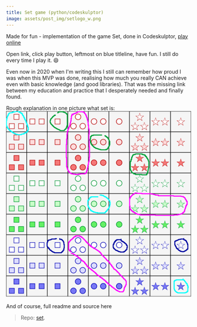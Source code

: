 ```yaml
---
title: Set game (python/codeskulptor)
image: assets/post_img/setlogo_w.png
---
```

Made for fun - implementation of the game Set, done in Codeskulptor, [play online](http://www.codeskulptor.org/#user47_tpZDhJLZSNJthRJ.py)

Open link, click play button, leftmost on blue titleline, have fun. I still do every time I play it. :smile:

<!--more-->
Even now in 2020 when I'm writing this I still can remember how proud I was when this MVP was done, realising how much you really CAN achieve even with basic knowledge (and good libraries). That was the missing link between my education and practice that I desperately needed and finally found.

Rough explanation in one picture what set is:
![set-example](https://raw.githubusercontent.com/inesucrvenom/set/master/assets/set30-examples.png)

And of course, full readme and source here
> Repo: [set](https://github.com/inesucrvenom/set).
